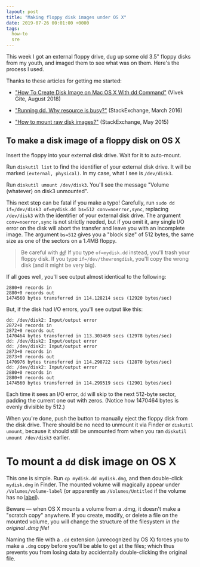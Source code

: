 ```yaml
---
layout: post
title: "Making floppy disk images under OS X"
date: 2019-07-26 00:01:00 +0000
tags:
  how-to
  sre
---
```


This week I got an external floppy drive, dug up some old 3.5" floppy disks
from my youth, and imaged them to see what was on them. Here's the process I used.

Thanks to these articles for getting me started:

- ["How To Create Disk Image on Mac OS X With dd Command"](https://www.cyberciti.biz/faq/how-to-create-disk-image-on-mac-os-x-with-dd-command/) (Vivek Gite, August 2018)

- ["Running dd. Why resource is busy?"](https://unix.stackexchange.com/questions/271471/running-dd-why-resource-is-busy) (StackExchange, March 2016)

- ["How to mount raw disk images?"](https://apple.stackexchange.com/a/188556/266950) (StackExchange, May 2015)


## To make a disk image of a floppy disk on OS X

Insert the floppy into your external disk drive.
Wait for it to auto-mount.

Run `diskutil list` to find the identifier of your external disk drive.
It will be marked `(external, physical)`. In my case, what I see is
`/dev/disk3`.

Run `diskutil umount /dev/disk3`. You'll see the message
"Volume (whatever) on disk3 unmounted".

This next step can be fatal if you make a typo! Carefully, run
`sudo dd if=/dev/disk3 of=mydisk.dd bs=512 conv=noerror,sync`,
replacing `/dev/disk3` with the identifier of your
external disk drive. The argument `conv=noerror,sync` is not strictly
needed, but if you omit it, any single I/O error on the disk will
abort the transfer and leave you with an incomplete image.
The argument `bs=512` gives you a "block size" of 512 bytes, the same size
as one of the sectors on a 1.4MB floppy.

> Be careful with [`dd`](https://linux.die.net/man/1/dd)!
> If you type `of=mydisk.dd` instead, you'll trash your floppy disk.
> If you type `if=/dev/thewrongdisk`, you'll copy the wrong disk
> (and it might be very big).

If all goes well, you'll see output almost identical to the following:

    2880+0 records in
    2880+0 records out
    1474560 bytes transferred in 114.128214 secs (12920 bytes/sec)

But, if the disk had I/O errors, you'll see output like this:

    dd: /dev/disk2: Input/output error
    2872+0 records in
    2872+0 records out
    1470464 bytes transferred in 113.303469 secs (12978 bytes/sec)
    dd: /dev/disk2: Input/output error
    dd: /dev/disk2: Input/output error
    2873+0 records in
    2873+0 records out
    1470976 bytes transferred in 114.298722 secs (12870 bytes/sec)
    dd: /dev/disk2: Input/output error
    2880+0 records in
    2880+0 records out
    1474560 bytes transferred in 114.299519 secs (12901 bytes/sec)

Each time it sees an I/O error, `dd` will skip to the next 512-byte sector, padding
the current one out with zeros. (Notice how 1470464 bytes is evenly divisible by
512.)

When you're done, push the button to manually eject the floppy disk from the disk drive.
There should be no need to unmount it via Finder or `diskutil umount`,
because it should still be unmounted from when you ran `diskutil umount /dev/disk3`
earlier.


# To mount a `dd` disk image on OS X

This one is simple. Run `cp mydisk.dd mydisk.dmg`, and
then double-click `mydisk.dmg` in Finder. The mounted volume will magically appear
under `/Volumes/volume-label` (or apparently as `/Volumes/Untitled` if the volume
has no [label](https://linux.die.net/man/1/mlabel)).

Beware — when OS X mounts a volume from a .dmg, it doesn't make a "scratch copy"
anywhere. If you create, modify, or delete a file on the mounted volume, you will
change the structure of the filesystem *in the original .dmg file!*

Naming the file with a `.dd` extension (unrecognized by OS X) forces you to
make a `.dmg` copy before you'll be able to get at the files; which thus prevents
you from losing data by accidentally double-clicking the original file.
